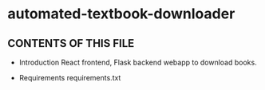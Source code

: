 # automated-textbook-downloader

CONTENTS OF THIS FILE
---------------------

 * Introduction
 React frontend, Flask backend webapp to download books. 
 
 * Requirements
 requirements.txt
 
